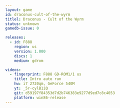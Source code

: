 ```yaml
---
layout: game
id: draconus-cult-of-the-wyrm
titlel: Draconus - Cult of the Wyrm
status: unknown
gamedb-issue: 0

releases:
  - id: F888
    region: us
    version: 1.000
    discs: 1
    medium: gdrom

videos:
  - fingerprint: F888 GD-ROM1/1 us
    title: Intro auto run
    hw: i7 2720qm, GeForce 540M
    yt: _5r-cylB1iQ
    git: d59197f84353d7d2b746383e9277d9ed7c8c4053
    platform: win86-release
---
```

